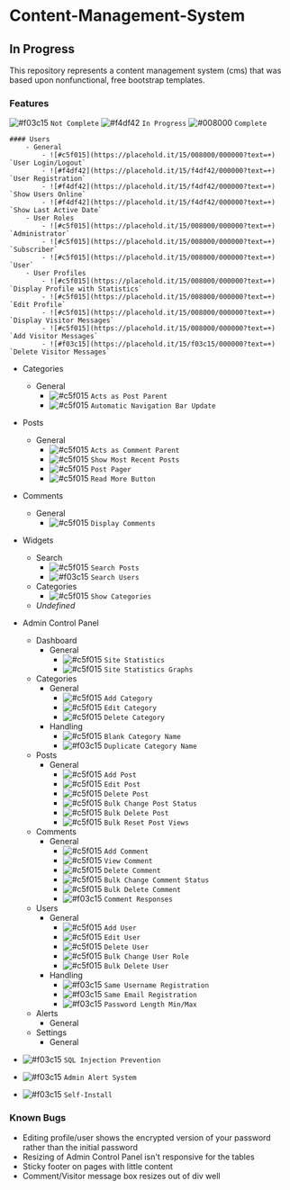 # Content-Management-System
## In Progress

This repository represents a content management system (cms) that was based upon nonfunctional, free bootstrap templates.

### Features

![#f03c15](https://placehold.it/15/f03c15/000000?text=+) `Not Complete`
![#f4df42](https://placehold.it/15/f4df42/000000?text=+) `In Progress`
![#008000](https://placehold.it/15/008000/000000?text=+) `Complete`

	#### Users
		- General
			- ![#c5f015](https://placehold.it/15/008000/000000?text=+) `User Login/Logout`
			- ![#f4df42](https://placehold.it/15/f4df42/000000?text=+) `User Registration`
			- ![#f4df42](https://placehold.it/15/f4df42/000000?text=+) `Show Users Online`
			- ![#f4df42](https://placehold.it/15/f4df42/000000?text=+) `Show Last Active Date`
		- User Roles
			- ![#c5f015](https://placehold.it/15/008000/000000?text=+) `Administrator`
			- ![#c5f015](https://placehold.it/15/008000/000000?text=+) `Subscriber`
			- ![#c5f015](https://placehold.it/15/008000/000000?text=+) `User`
		- User Profiles
			- ![#c5f015](https://placehold.it/15/008000/000000?text=+) `Display Profile with Statistics`
			- ![#c5f015](https://placehold.it/15/008000/000000?text=+) `Edit Profile`
			- ![#c5f015](https://placehold.it/15/008000/000000?text=+) `Display Visitor Messages`
			- ![#c5f015](https://placehold.it/15/008000/000000?text=+) `Add Visitor Messages`
			- ![#f03c15](https://placehold.it/15/f03c15/000000?text=+) `Delete Visitor Messages`
- Categories
	- General	
		- ![#c5f015](https://placehold.it/15/008000/000000?text=+) `Acts as Post Parent`
		- ![#c5f015](https://placehold.it/15/008000/000000?text=+) `Automatic Navigation Bar Update`
- Posts
	- General	
		- ![#c5f015](https://placehold.it/15/008000/000000?text=+) `Acts as Comment Parent`
		- ![#c5f015](https://placehold.it/15/008000/000000?text=+) `Show Most Recent Posts`
		- ![#c5f015](https://placehold.it/15/008000/000000?text=+) `Post Pager`
		- ![#c5f015](https://placehold.it/15/008000/000000?text=+) `Read More Button`
- Comments
	- General	
		- ![#c5f015](https://placehold.it/15/008000/000000?text=+) `Display Comments`
- Widgets
	- Search
		- ![#c5f015](https://placehold.it/15/008000/000000?text=+) `Search Posts`
		- ![#f03c15](https://placehold.it/15/f03c15/000000?text=+) `Search Users`
	- Categories
		- ![#c5f015](https://placehold.it/15/008000/000000?text=+) `Show Categories`
	- *Undefined*

- Admin Control Panel
	- Dashboard
		- General	
			- ![#c5f015](https://placehold.it/15/008000/000000?text=+) `Site Statistics`
			- ![#c5f015](https://placehold.it/15/008000/000000?text=+) `Site Statistics Graphs`
	- Categories
		- General	
			- ![#c5f015](https://placehold.it/15/008000/000000?text=+) `Add Category`
			- ![#c5f015](https://placehold.it/15/008000/000000?text=+) `Edit Category`
			- ![#c5f015](https://placehold.it/15/008000/000000?text=+) `Delete Category`
		- Handling
			- ![#c5f015](https://placehold.it/15/008000/000000?text=+) `Blank Category Name`
			- ![#f03c15](https://placehold.it/15/f03c15/000000?text=+) `Duplicate Category Name`
	- Posts
		- General	
			- ![#c5f015](https://placehold.it/15/008000/000000?text=+) `Add Post`
			- ![#c5f015](https://placehold.it/15/008000/000000?text=+) `Edit Post`
			- ![#c5f015](https://placehold.it/15/008000/000000?text=+) `Delete Post`
			- ![#c5f015](https://placehold.it/15/008000/000000?text=+) `Bulk Change Post Status`
			- ![#c5f015](https://placehold.it/15/008000/000000?text=+) `Bulk Delete Post`
			- ![#c5f015](https://placehold.it/15/008000/000000?text=+) `Bulk Reset Post Views`
	- Comments
		- General	
			- ![#c5f015](https://placehold.it/15/008000/000000?text=+) `Add Comment`
			- ![#c5f015](https://placehold.it/15/008000/000000?text=+) `View Comment`
			- ![#c5f015](https://placehold.it/15/008000/000000?text=+) `Delete Comment`
			- ![#c5f015](https://placehold.it/15/008000/000000?text=+) `Bulk Change Comment Status`
			- ![#c5f015](https://placehold.it/15/008000/000000?text=+) `Bulk Delete Comment`
			- ![#f03c15](https://placehold.it/15/f03c15/000000?text=+) `Comment Responses`
	- Users
		- General	
			- ![#c5f015](https://placehold.it/15/008000/000000?text=+) `Add User`
			- ![#c5f015](https://placehold.it/15/008000/000000?text=+) `Edit User`
			- ![#c5f015](https://placehold.it/15/008000/000000?text=+) `Delete User`
			- ![#c5f015](https://placehold.it/15/008000/000000?text=+) `Bulk Change User Role`
			- ![#c5f015](https://placehold.it/15/008000/000000?text=+) `Bulk Delete User`
		- Handling
			- ![#f03c15](https://placehold.it/15/f03c15/000000?text=+) `Same Username Registration`
			- ![#f03c15](https://placehold.it/15/f03c15/000000?text=+) `Same Email Registration`
			- ![#f03c15](https://placehold.it/15/f03c15/000000?text=+) `Password Length Min/Max`
	- Alerts
		- General	
	- Settings
		- General	


- ![#f03c15](https://placehold.it/15/f03c15/000000?text=+) `SQL Injection Prevention`
- ![#f03c15](https://placehold.it/15/f03c15/000000?text=+) `Admin Alert System`
- ![#f03c15](https://placehold.it/15/f03c15/000000?text=+) `Self-Install`

### Known Bugs
- Editing profile/user shows the encrypted version of your password rather than the initial password
- Resizing of Admin Control Panel isn't responsive for the tables
- Sticky footer on pages with little content
- Comment/Visitor message box resizes out of div well